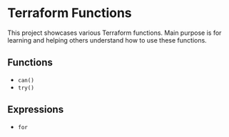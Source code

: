 # Terraform Functions
This project showcases various Terraform functions. Main purpose is for learning and helping others understand how to use these functions.

## Functions

* `can()`
* `try()`

## Expressions

* `for` 
